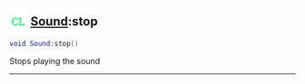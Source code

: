 ## <img src="../../.gitbook/assets/client.png" width="32" height="32" /> [Sound](../sound/README.md):stop

```lua
void Sound:stop()
```

Stops playing the sound<br>


--------